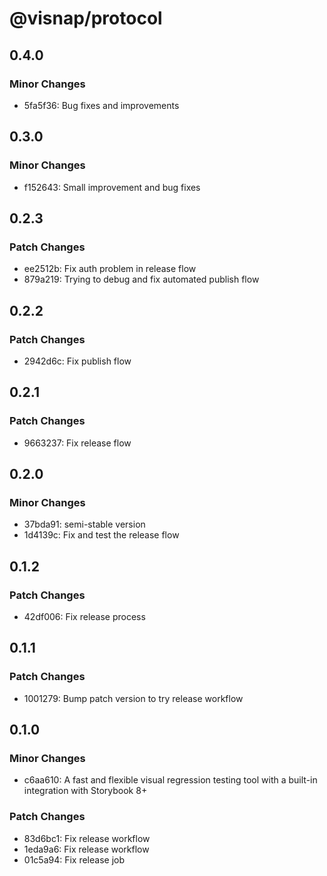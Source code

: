 # @visnap/protocol

## 0.4.0

### Minor Changes

- 5fa5f36: Bug fixes and improvements

## 0.3.0

### Minor Changes

- f152643: Small improvement and bug fixes

## 0.2.3

### Patch Changes

- ee2512b: Fix auth problem in release flow
- 879a219: Trying to debug and fix automated publish flow

## 0.2.2

### Patch Changes

- 2942d6c: Fix publish flow

## 0.2.1

### Patch Changes

- 9663237: Fix release flow

## 0.2.0

### Minor Changes

- 37bda91: semi-stable version
- 1d4139c: Fix and test the release flow

## 0.1.2

### Patch Changes

- 42df006: Fix release process

## 0.1.1

### Patch Changes

- 1001279: Bump patch version to try release workflow

## 0.1.0

### Minor Changes

- c6aa610: A fast and flexible visual regression testing tool with a built-in integration with Storybook 8+

### Patch Changes

- 83d6bc1: Fix release workflow
- 1eda9a6: Fix release workflow
- 01c5a94: Fix release job
